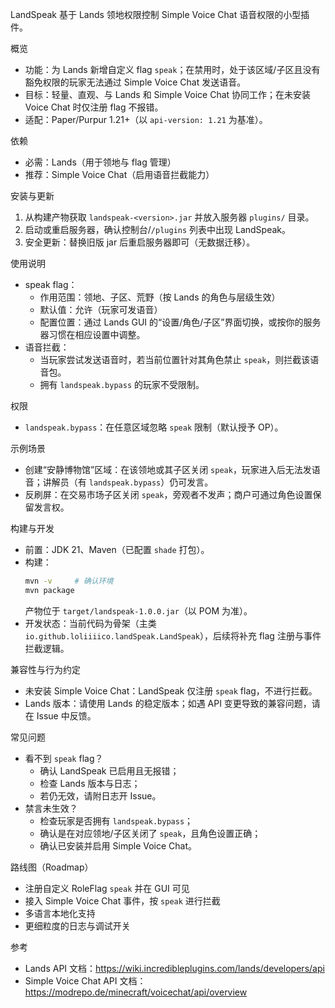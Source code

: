 LandSpeak
基于 Lands 领地权限控制 Simple Voice Chat 语音权限的小型插件。

概览
- 功能：为 Lands 新增自定义 flag `speak`；在禁用时，处于该区域/子区且没有豁免权限的玩家无法通过 Simple Voice Chat 发送语音。
- 目标：轻量、直观、与 Lands 和 Simple Voice Chat 协同工作；在未安装 Voice Chat 时仅注册 flag 不报错。
- 适配：Paper/Purpur 1.21+（以 `api-version: 1.21` 为基准）。

依赖
- 必需：Lands（用于领地与 flag 管理）
- 推荐：Simple Voice Chat（启用语音拦截能力）

安装与更新
1) 从构建产物获取 `landspeak-<version>.jar` 并放入服务器 `plugins/` 目录。
2) 启动或重启服务器，确认控制台/`/plugins` 列表中出现 LandSpeak。
3) 安全更新：替换旧版 jar 后重启服务器即可（无数据迁移）。

使用说明
- speak flag：
  - 作用范围：领地、子区、荒野（按 Lands 的角色与层级生效）
  - 默认值：允许（玩家可发语音）
  - 配置位置：通过 Lands GUI 的“设置/角色/子区”界面切换，或按你的服务器习惯在相应设置中调整。
- 语音拦截：
  - 当玩家尝试发送语音时，若当前位置针对其角色禁止 `speak`，则拦截该语音包。
  - 拥有 `landspeak.bypass` 的玩家不受限制。

权限
- `landspeak.bypass`：在任意区域忽略 `speak` 限制（默认授予 OP）。

示例场景
- 创建“安静博物馆”区域：在该领地或其子区关闭 `speak`，玩家进入后无法发语音；讲解员（有 `landspeak.bypass`）仍可发言。
- 反刷屏：在交易市场子区关闭 `speak`，旁观者不发声；商户可通过角色设置保留发言权。

构建与开发
- 前置：JDK 21、Maven（已配置 `shade` 打包）。
- 构建：
  ```bash
  mvn -v     # 确认环境
  mvn package
  ```
  产物位于 `target/landspeak-1.0.0.jar`（以 POM 为准）。
- 开发状态：当前代码为骨架（主类 `io.github.loliiiico.landSpeak.LandSpeak`），后续将补充 flag 注册与事件拦截逻辑。

兼容性与行为约定
- 未安装 Simple Voice Chat：LandSpeak 仅注册 `speak` flag，不进行拦截。
- Lands 版本：请使用 Lands 的稳定版本；如遇 API 变更导致的兼容问题，请在 Issue 中反馈。

常见问题
- 看不到 `speak` flag？
  - 确认 LandSpeak 已启用且无报错；
  - 检查 Lands 版本与日志；
  - 若仍无效，请附日志开 Issue。
- 禁言未生效？
  - 检查玩家是否拥有 `landspeak.bypass`；
  - 确认是在对应领地/子区关闭了 `speak`，且角色设置正确；
  - 确认已安装并启用 Simple Voice Chat。

路线图（Roadmap）
- 注册自定义 RoleFlag `speak` 并在 GUI 可见
- 接入 Simple Voice Chat 事件，按 `speak` 进行拦截
- 多语言本地化支持
- 更细粒度的日志与调试开关

参考
- Lands API 文档：https://wiki.incredibleplugins.com/lands/developers/api
- Simple Voice Chat API 文档：https://modrepo.de/minecraft/voicechat/api/overview

